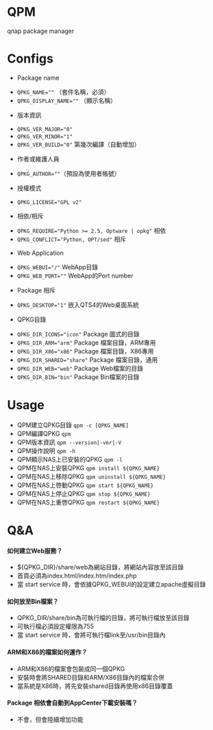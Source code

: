 QPM
===
qnap package manager

Configs
===
* Package name
 - `QPKG_NAME=""` （套件名稱，必須）
 - `QPKG_DISPLAY_NAME=""` （顯示名稱）

* 版本資訊
 - `QPKG_VER_MAJOR="0"`
 - `QPKG_VER_MINOR="1"`
 - `QPKG_VER_BUILD="0"` 第幾次編譯（自動增加）

* 作者或維護人員
 - `QPKG_AUTHOR=""`（預設為使用者帳號）

* 授權模式
 - `QPKG_LICENSE="GPL v2"`

* 相依/相斥
 - `QPKG_REQUIRE="Python >= 2.5, Optware | opkg"` 相依
 - `QPKG_CONFLICT="Python, OPT/sed"` 相斥

* Web Application
 - `QPKG_WEBUI="/"` WebApp目錄
 - `QPKG_WEB_PORT=""` WebApp的Port number

* Package 相斥
 - `QPKG_DESKTOP="1"` 嵌入QTS4的Web桌面系統

* QPKG目錄
 - `QPKG_DIR_ICONS="icon"` Package 圖式的目錄
 - `QPKG_DIR_ARM="arm"` Package 檔案目錄，ARM專用
 - `QPKG_DIR_X86="x86"` Package 檔案目錄，X86專用
 - `QPKG_DIR_SHARED="share"` Package 檔案目錄，通用
 - `QPKG_DIR_WEB="web"` Package Web檔案的目錄
 - `QPKG_DIR_BIN="bin"` Package Bin檔案的目錄

Usage
===
* QPM建立QPKG目錄 `qpm -c [QPKG_NAME]`
* QPM編譯QPKG `qpm`
* QPM版本資訊 `qpm --version|-ver|-V`
* QPM操作說明 `qpm -h`
* QPM顯示NAS上已安裝的QPKG `qpm -l`
* QPM在NAS上安裝QPKG `qpm install ${QPKG_NAME}`
* QPM在NAS上移除QPKG `qpm uninstall ${QPKG_NAME}`
* QPM在NAS上啓動QPKG `qpm start ${QPKG_NAME}`
* QPM在NAS上停止QPKG `qpm stop ${QPKG_NAME}`
* QPM在NAS上重啓QPKG `qpm restart ${QPKG_NAME}`

Q&A
===
#### 如何建立Web服務？
- ${QPKG_DIR}/share/web為網站目錄，將網站內容放至該目錄
- 首頁必須為index.html/index.htm/index.php
- 當 start service 時，會依據QPKG_WEBUI的設定建立apache虛擬目錄

#### 如何放至Bin檔案？
- QPKG_DIR/share/bin為可執行檔的目錄，將可執行檔放至該目錄
- 可執行檔必須設定權限為755
- 當 start service 時，會將可執行檔link至/usr/bin目錄內

#### ARM和X86的檔案如何運作？
- ARM和X86的檔案會包裝成同一個QPKG
- 安裝時會將SHARED目錄和ARM/X86目錄內的檔案合併
- 當系統是X86時，將先安裝shared目錄再使用x86目錄覆蓋

#### Package 相依會自動到AppCenter下載安裝嗎？
- 不會，但會陸續增加功能
